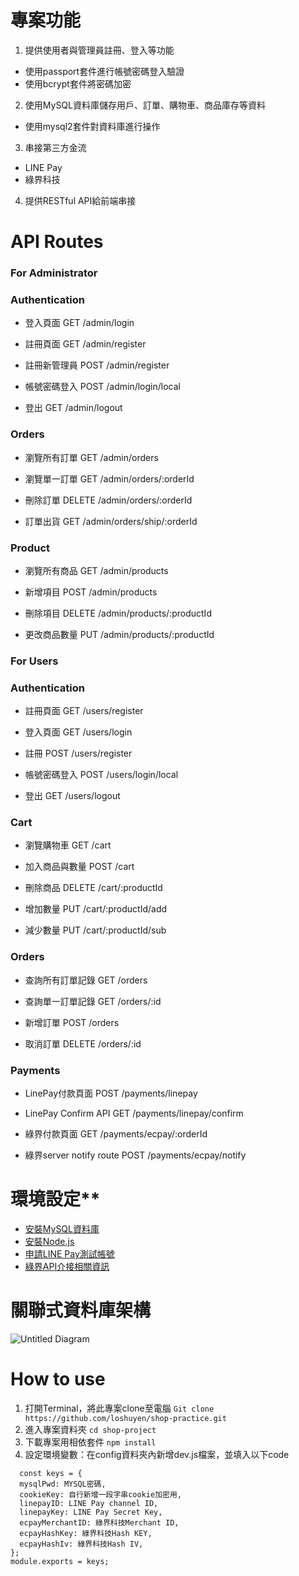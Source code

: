 # 專案功能
1. 提供使用者與管理員註冊、登入等功能
- 使用passport套件進行帳號密碼登入驗證
- 使用bcrypt套件將密碼加密
2. 使用MySQL資料庫儲存用戶、訂單、購物車、商品庫存等資料
- 使用mysql2套件對資料庫進行操作
3. 串接第三方金流
- LINE Pay
- 綠界科技
4. 提供RESTful API給前端串接
# API Routes
### For Administrator
### Authentication

- 登入頁面 GET /admin/login

- 註冊頁面 GET /admin/register

- 註冊新管理員 POST /admin/register

- 帳號密碼登入 POST /admin/login/local

- 登出 GET /admin/logout

### Orders

- 瀏覽所有訂單 GET /admin/orders

- 瀏覽單一訂單 GET /admin/orders/:orderId

- 刪除訂單 DELETE /admin/orders/:orderId

- 訂單出貨 GET /admin/orders/ship/:orderId

### Product

- 瀏覽所有商品 GET /admin/products

- 新增項目 POST /admin/products

- 刪除項目 DELETE /admin/products/:productId

- 更改商品數量 PUT /admin/products/:productId

### For Users

### Authentication

- 註冊頁面 GET /users/register

- 登入頁面 GET /users/login

- 註冊 POST /users/register

- 帳號密碼登入 POST /users/login/local

- 登出 GET /users/logout

### Cart

- 瀏覽購物車 GET /cart

- 加入商品與數量 POST /cart

- 刪除商品 DELETE /cart/:productId

- 增加數量 PUT /cart/:productId/add

- 減少數量 PUT /cart/:productId/sub

### Orders

- 查詢所有訂單記錄 GET /orders

- 查詢單一訂單記錄 GET /orders/:id

- 新增訂單 POST /orders

- 取消訂單 DELETE /orders/:id

### Payments

- LinePay付款頁面 POST /payments/linepay

- LinePay Confirm API GET /payments/linepay/confirm

- 綠界付款頁面 GET /payments/ecpay/:orderId

- 綠界server notify route POST  /payments/ecpay/notify

# 環境設定**
- [安裝MySQL資料庫](https://dev.mysql.com/downloads/mysql/)
- [安裝Node.js](https://nodejs.org/zh-tw/download)
- [申請LINE Pay測試帳號](https://pay.line.me/tw/developers/techsupport/sandbox/creation?locale=zh_TW)
- [綠界API介接相關資訊](https://developers.ecpay.com.tw/?p=2856)
# 關聯式資料庫架構
![Untitled Diagram](https://github.com/loshuyen/shop-practice/assets/138111003/a0cfdd0e-a4ee-49a3-b5d0-a47b8105e1c4)
# How to use
1. 打開Terminal，將此專案clone至電腦
```Git clone https://github.com/loshuyen/shop-practice.git```
2. 進入專案資料夾
```cd shop-project```
3. 下載專案用相依套件
```npm install```
4. 設定環境變數：在config資料夾內新增dev.js檔案，並填入以下code
```
  const keys = {
  mysqlPwd: MYSQL密碼,
  cookieKey: 自行新增一段字串cookie加密用,
  linepayID: LINE Pay channel ID,
  linepayKey: LINE Pay Secret Key,
  ecpayMerchantID: 綠界科技Merchant ID,
  ecpayHashKey: 綠界科技Hash KEY,
  ecpayHashIv: 綠界科技Hash IV,
};
module.exports = keys;
```
